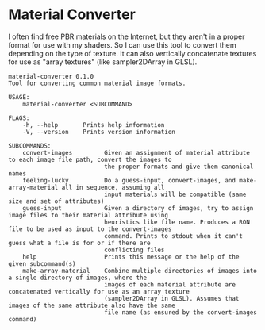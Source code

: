 # Material Converter

I often find free PBR materials on the Internet, but they aren't in a proper
format for use with my shaders. So I can use this tool to convert them depending
on the type of texture. It can also vertically concatenate textures for use as
"array textures" (like sampler2DArray in GLSL).

```
material-converter 0.1.0
Tool for converting common material image formats.

USAGE:
    material-converter <SUBCOMMAND>

FLAGS:
    -h, --help       Prints help information
    -V, --version    Prints version information

SUBCOMMANDS:
    convert-images         Given an assignment of material attribute to each image file path, convert the images to
                           the proper formats and give them canonical names
    feeling-lucky          Do a guess-input, convert-images, and make-array-material all in sequence, assuming all
                           input materials will be compatible (same size and set of attributes)
    guess-input            Given a directory of images, try to assign image files to their material attribute using
                           heuristics like file name. Produces a RON file to be used as input to the convert-images
                           command. Prints to stdout when it can't guess what a file is for or if there are
                           conflicting files
    help                   Prints this message or the help of the given subcommand(s)
    make-array-material    Combine multiple directories of images into a single directory of images, where the
                           images of each material attribute are concatenated vertically for use as an array texture
                           (sampler2DArray in GLSL). Assumes that images of the same attribute also have the same
                           file name (as ensured by the convert-images command)
```
